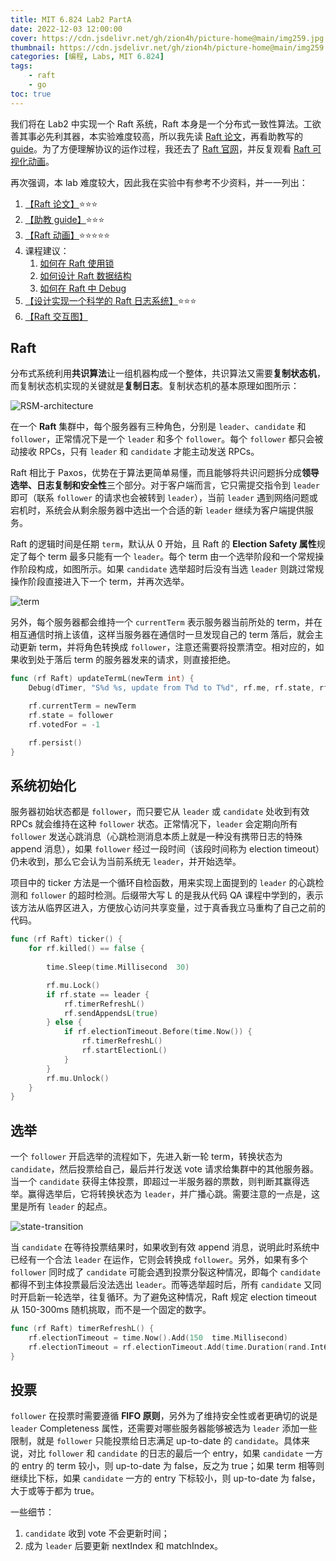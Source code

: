 ```yaml
---
title: MIT 6.824 Lab2 PartA
date: 2022-12-03 12:00:00
cover: https://cdn.jsdelivr.net/gh/zion4h/picture-home@main/img259.jpg
thumbnail: https://cdn.jsdelivr.net/gh/zion4h/picture-home@main/img259.jpg
categories: [编程, Labs, MIT 6.824]
tags: 
    - raft
    - go
toc: true
---
```


我们将在 Lab2 中实现一个 Raft 系统，Raft 本身是一个分布式一致性算法。工欲善其事必先利其器，本实验难度较高，所以我先读 [Raft 论文](https://raft.github.io/raft.pdf)，再看助教写的 [guide](https://thesquareplanet.com/blog/students-guide-to-raft/)。为了方便理解协议的运作过程，我还去了 [Raft 官网](https://raft.github.io)，并反复观看 [Raft 可视化动画](http://thesecretlivesofdata.com/raft/)。

<!--more-->

再次强调，本 lab 难度较大，因此我在实验中有参考不少资料，并一一列出：

1. [【Raft 论文】](https://raft.github.io/raft.pdf)⭐⭐⭐
2. [【助教 guide】](https://thesquareplanet.com/blog/students-guide-to-raft/)⭐⭐⭐
3. [【Raft 动画】](http://thesecretlivesofdata.com/raft/)⭐⭐⭐⭐⭐
4. 课程建议：
   1. [如何在 Raft 使用锁](https://pdos.csail.mit.edu/6.824/labs/raft-locking.txt)
   2. [如何设计 Raft 数据结构](https://pdos.csail.mit.edu/6.824/labs/raft-structure.txt)
   3. [如何在 Raft 中 Debug](https://pdos.csail.mit.edu/6.824/labs/guidance.html)
5. [【设计实现一个科学的 Raft 日志系统】](https://blog.josejg.com/debugging-pretty/)⭐⭐⭐
6. [【Raft 交互图】](https://pdos.csail.mit.edu/6.824/notes/raft_diagram.pdf)

## Raft

分布式系统利用**共识算法**让一组机器构成一个整体，共识算法又需要**复制状态机**，而复制状态机实现的关键就是**复制日志**。复制状态机的基本原理如图所示：

![RSM-architecture](https://cdn.jsdelivr.net/gh/zion4h/picture-home@main/RSM-architecture.png)

在一个 **Raft** 集群中，每个服务器有三种角色，分别是 `leader`、`candidate` 和 `follower`，正常情况下是一个 `leader` 和多个 `follower`。每个 `follower` 都只会被动接收 RPCs，只有 `leader` 和 `candidate` 才能主动发送 RPCs。

Raft 相比于 Paxos，优势在于算法更简单易懂，而且能够将共识问题拆分成**领导选举、日志复制和安全性**三个部分。对于客户端而言，它只需提交指令到 `leader` 即可（联系 `follower` 的请求也会被转到 `leader`），当前 `leader` 遇到网络问题或宕机时，系统会从剩余服务器中选出一个合适的新 `leader` 继续为客户端提供服务。

Raft 的逻辑时间是任期 `term`，默认从 0 开始，且 Raft 的 **Election Safety 属性**规定了每个 term 最多只能有一个 `leader`。每个 term 由一个选举阶段和一个常规操作阶段构成，如图所示。如果 `candidate` 选举超时后没有当选 `leader` 则跳过常规操作阶段直接进入下一个 term，并再次选举。

![term](https://cdn.jsdelivr.net/gh/zion4h/picture-home@main/term.png)

另外，每个服务器都会维持一个 `currentTerm` 表示服务器当前所处的 term，并在相互通信时捎上该值，这样当服务器在通信时一旦发现自己的 term 落后，就会主动更新 term，并将角色转换成 `follower`，注意还需要将投票清空。相对应的，如果收到处于落后 term 的服务器发来的请求，则直接拒绝。

```go
func (rf Raft) updateTermL(newTerm int) {
    Debug(dTimer, "S%d %s, update from T%d to T%d", rf.me, rf.state, rf.currentTerm, newTerm)

    rf.currentTerm = newTerm
    rf.state = follower
    rf.votedFor = -1

    rf.persist()
}
```

## 系统初始化

服务器初始状态都是 `follower`，而只要它从 `leader` 或 `candidate` 处收到有效 RPCs 就会维持在这种 `follower` 状态。正常情况下，`leader` 会定期向所有 `follower` 发送心跳消息（心跳检测消息本质上就是一种没有携带日志的特殊 append 消息），如果 `follower` 经过一段时间（该段时间称为 election timeout）仍未收到，那么它会认为当前系统无 `leader`，并开始选举。

项目中的 ticker 方法是一个循环自检函数，用来实现上面提到的 `leader` 的心跳检测和 `follower` 的超时检测。后缀带大写 L 的是我从代码 QA 课程中学到的，表示该方法从临界区进入，方便放心访问共享变量，过于真香我立马重构了自己之前的代码。

```go
func (rf Raft) ticker() {
    for rf.killed() == false {
        
        time.Sleep(time.Millisecond  30)

        rf.mu.Lock()
        if rf.state == leader {
            rf.timerRefreshL()
            rf.sendAppendsL(true)
        } else {
            if rf.electionTimeout.Before(time.Now()) {
                rf.timerRefreshL()
                rf.startElectionL()
            }
        }
        rf.mu.Unlock()
    }
}
```

## 选举

一个 `follower` 开启选举的流程如下，先进入新一轮 term，转换状态为 `candidate`，然后投票给自己，最后并行发送 vote 请求给集群中的其他服务器。当一个 `candidate` 获得主体投票，即超过一半服务器的票数，则判断其赢得选举。赢得选举后，它将转换状态为 `leader`，并广播心跳。需要注意的一点是，这里是所有 `leader` 的起点。

![state-transition](https://cdn.jsdelivr.net/gh/zion4h/picture-home@main/state-transition.png)

当 `candidate` 在等待投票结果时，如果收到有效 append 消息，说明此时系统中已经有一个合法 `leader` 在运作，它则会转换成 `follower`。另外，如果有多个 `follower` 同时成了 `candidate` 可能会遇到投票分裂这种情况，即每个 `candidate` 都得不到主体投票最后没法选出 `leader`。而等选举超时后，所有 `candidate` 又同时开启新一轮选举，往复循环。为了避免这种情况，Raft 规定 election timeout 从 150-300ms 随机挑取，而不是一个固定的数字。

```go
func (rf Raft) timerRefreshL() {
    rf.electionTimeout = time.Now().Add(150  time.Millisecond)
    rf.electionTimeout = rf.electionTimeout.Add(time.Duration(rand.Int63n(150))  time.Millisecond)
}
```

## 投票

`follower` 在投票时需要遵循 **FIFO 原则**，另外为了维持安全性或者更确切的说是 `leader` Completeness 属性，还需要对哪些服务器能够被选为 `leader` 添加一些限制，就是 `follower` 只能投票给日志满足 up-to-date 的 `candidate`。具体来说，对比 `follower` 和 `candidate` 的日志的最后一个 entry，如果 `candidate` 一方的 entry 的 term 较小，则 up-to-date 为 false，反之为 true；如果 term 相等则继续比下标，如果 `candidate` 一方的 entry 下标较小，则 up-to-date 为 false，大于或等于都为 true。

一些细节：

1. `candidate` 收到 vote 不会更新时间；
2. 成为 `leader` 后要更新 nextIndex 和 matchIndex。
